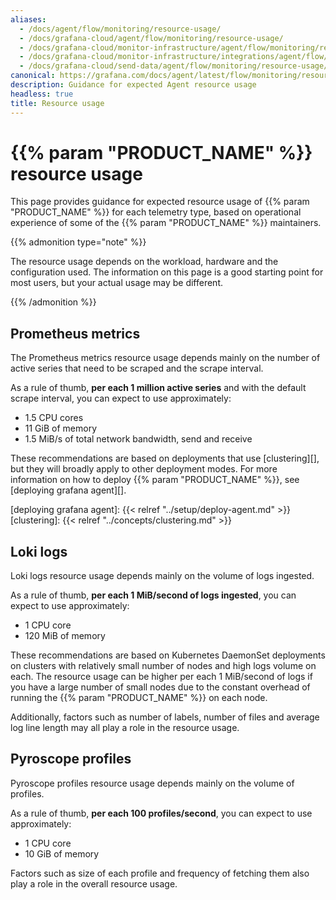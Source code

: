 ```yaml
---
aliases:
  - /docs/agent/flow/monitoring/resource-usage/
  - /docs/grafana-cloud/agent/flow/monitoring/resource-usage/
  - /docs/grafana-cloud/monitor-infrastructure/agent/flow/monitoring/resource-usage/
  - /docs/grafana-cloud/monitor-infrastructure/integrations/agent/flow/monitoring/resource-usage/
  - /docs/grafana-cloud/send-data/agent/flow/monitoring/resource-usage/
canonical: https://grafana.com/docs/agent/latest/flow/monitoring/resource-usage/
description: Guidance for expected Agent resource usage
headless: true
title: Resource usage
---
```


# {{% param "PRODUCT_NAME" %}} resource usage

This page provides guidance for expected resource usage of 
{{% param "PRODUCT_NAME" %}} for each telemetry type, based on operational 
experience of some of the {{% param "PRODUCT_NAME" %}} maintainers.

{{% admonition type="note" %}}

The resource usage depends on the workload, hardware and the configuration used.
The information on this page is a good starting point for most users, but your
actual usage may be different.

{{% /admonition %}}

## Prometheus metrics

The Prometheus metrics resource usage depends mainly on the number of active
series that need to be scraped and the scrape interval.

As a rule of thumb, **per each 1 million active series** and with the default 
scrape interval, you can expect to use approximately:

* 1.5 CPU cores
* 11 GiB of memory
* 1.5 MiB/s of total network bandwidth, send and receive

These recommendations are based on deployments that use [clustering][], but they
will broadly apply to other deployment modes. For more information on how to
deploy {{% param "PRODUCT_NAME" %}}, see
[deploying grafana agent][].

[deploying grafana agent]: {{< relref "../setup/deploy-agent.md" >}}
[clustering]: {{< relref "../concepts/clustering.md" >}}

## Loki logs

Loki logs resource usage depends mainly on the volume of logs ingested.

As a rule of thumb, **per each 1 MiB/second of logs ingested**, you can expect
to use approximately:

* 1 CPU core
* 120 MiB of memory

These recommendations are based on Kubernetes DaemonSet deployments on clusters
with relatively small number of nodes and high logs volume on each. The resource
usage can be higher per each 1 MiB/second of logs if you have a large number of
small nodes due to the constant overhead of running the {{% param "PRODUCT_NAME" %}} on each node.

Additionally, factors such as number of labels, number of files and average log
line length may all play a role in the resource usage.

## Pyroscope profiles

Pyroscope profiles resource usage depends mainly on the volume of profiles.

As a rule of thumb, **per each 100 profiles/second**, you can expect to use
approximately:

* 1 CPU core
* 10 GiB of memory

Factors such as size of each profile and frequency of fetching them also play a
role in the overall resource usage.
